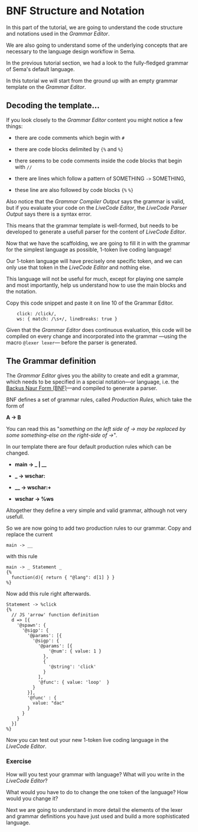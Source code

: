 # BNF Structure and Notation
 
In this part of the tutorial, we are going to understand the code structure and notations used in the *Grammar Editor*. 

We are also going to understand some of the underlying concepts that are necessary to the language design workflow in Sema.

In the previous tutorial section, we had a look to the fully-fledged grammar of Sema's default language.

In this tutorial we will start from the ground up with an empty grammar template on the *Grammar Editor*.

## Decoding the template...

If you look closely to the *Grammar Editor* content you might notice a few things:

*  there are code comments which begin with ```#```

*  there are code blocks delimited by ```{%``` and ```%}```

*  there seems to be code comments inside the code blocks that begin with ```//``` 

*  there are lines which follow a pattern of SOMETHING ```->``` SOMETHING, 

*  these line are also followed by code blocks ```{%``` ```%}```

Also notice that the *Grammar Compiler Output* says the grammar is valid, but if you evaluate your code on the *LiveCode Editor*, the *LiveCode Parser Output* says there is a syntax error.

This means that the grammar template is well-formed, but needs to be developed to generate a usefull parser for the content of *LiveCode Editor*. 

Now that we have the scaffolding, we are going to fill it in with the grammar for the simplest language as possible, 1-token live coding language! 

Our 1-token language will have precisely one specific token, and we can only use that token in the *LiveCode Editor* and nothing else. 

This language will not be useful for much, except for playing one sample and most importantly, help us understand how to use the main blocks and the notation.  

Copy this code snippet and paste it on line 10 of the Grammar Editor.

```
	click: /click/,
	ws: { match: /\s+/, lineBreaks: true }
```

Given that the *Grammar Editor* does continuous evaluation, this code will be compiled on every change and incorporated into the grammar —using the macro `@lexer lexer`— before the parser is generated.


## The Grammar definition

The *Grammar Editor* gives you the ability to create and edit a grammar, which needs to be specified in a special notation—or language, i.e. the [Backus Naur Form (BNF)](http://hardmath123.github.io/earley.html)—and compiled to generate a parser.

BNF defines a set of grammar rules, called *Production Rules*, which take the form of 

**A -> B**

You can read this as "*something on the left side of -> may be replaced by some something-else on the right-side of ->*". 


In our template there are four default production rules which can be changed. 

* **main -> _ | __** 

* **_  -> wschar:**

* **__ -> wschar:+**

* **wschar -> %ws**


Altogether they define a very simple and valid grammar, although not very usefull.


So we are now going to add two production rules to our grammar. Copy and replace the current 

``` main -> __ ```

with this rule

```
main -> _ Statement _
{%
  function(d){ return { "@lang": d[1] } } 
%}
```

Now add this rule right afterwards.

```
Statement -> %click
{% 
  // JS 'arrow' function definition 
  d => [{
    '@spawn': {
      '@sigp': {
        '@params': [{        
          '@sigp': { 
            '@params': [{
                '@num': { value: 1 }
              },
              {
                '@string': 'click'
              }
            ],
            '@func': { value: 'loop'  }
          }
        }],
        '@func' : {
          value: "dac"
        }
      }
    }
  }]
%}
```


Now you can test out your new 1-token live coding language in the *LiveCode Editor*.

### Exercise 

How will you test your grammar with language? What will you write in the *LiveCode Editor*?

What would you have to do to change the one token of the language? How would you change it?


Next we are going to understand in more detail the elements of the lexer and grammar definitions you have just used and build a more sophisticated language.










